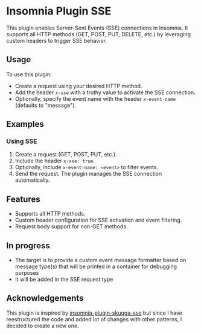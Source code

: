 # Insomnia Plugin SSE

This plugin enables Server-Sent Events (SSE) connections in Insomnia. It supports all HTTP methods (GET, POST, PUT, DELETE, etc.) by leveraging custom headers to trigger SSE behavior.

## Usage

To use this plugin:

- Create a request using your desired HTTP method.
- Add the header `x-sse` with a truthy value to activate the SSE connection.
- Optionally, specify the event name with the header `x-event-name` (defaults to "message").

## Examples

### Using SSE

1. Create a request (GET, POST, PUT, etc.).
2. Include the header `x-sse: true`.
3. Optionally, include `x-event-name: <event>` to filter events.
4. Send the request. The plugin manages the SSE connection automatically.

## Features

- Supports all HTTP methods.
- Custom header configuration for SSE activation and event filtering.
- Request body support for non-GET methods.

## In progress

- The target is to provide a custom event message formatter based on message type(s) that will be printed in a container for debugging purposes
- It will be added in the SSE request type

## Acknowledgements

This plugin is inspired by [insomnia-plugin-skugga-sse](https://github.com/BinarSkugga/insomnia-plugin-skugga-sse) but since I have reestructured the code and added lot of changes with other patterns, I decided to create a new one.
